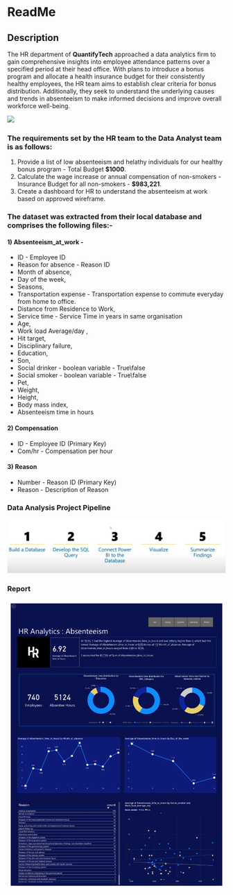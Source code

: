 # ReadMe
## Description

The HR department of **QuantifyTech** approached a data analytics firm to gain comprehensive insights into employee attendance patterns over a specified period at their 
head office. With plans to introduce a bonus program and allocate a health insurance budget for their consistently healthy employees, the HR team aims to establish 
clear criteria for bonus distribution. Additionally, they seek to understand the underlying causes and trends in absenteeism to make informed decisions and improve 
overall workforce well-being.

![](https://www.shutterstock.com/image-vector/vector-illustration-people-working-office-600nw-251290072.jpg)



### The requirements set by the HR team to the Data Analyst team is as follows:
1) Provide a list of low absenteeism and helathy individuals for our healthy bonus program - Total Budget **$1000**.
2) Calculate the wage increase or annual compensation of non-smokers - Insurance Budget for all non-smokers - **$983,221**.
3) Create a dashboard for HR to understand the absenteeism at work based on approved wireframe.
   

   

### The dataset was extracted from their local database and comprises the following files:-
#### 1) Absenteeism_at_work - 
+ ID - Employee ID
+ Reason for absence - Reason ID
+ Month of absence,
+ Day of the week,
+ Seasons,
+ Transportation expense - Transportation expense to commute everyday from home to office.
+ Distance from Residence to Work,
+ Service time - Service Time in years in same organisation
+ Age,
+ Work load Average/day ,
+ Hit target,
+ Disciplinary failure,
+ Education,
+ Son,
+ Social drinker - boolean variable - True\false
+ Social smoker - boolean variable - True\false
+ Pet,
+ Weight,
+ Height,
+ Body mass index,
+ Absenteeism time in hours

#### 2) Compensation 
+ ID - Employee ID (Primary Key)
+ Com/hr - Compensation per hour

#### 3) Reason
+ Number - Reason ID (Primary Key)
+ Reason - Description of Reason
  



### Data Analysis Project Pipeline

![](https://github.com/AnujguptaAI/Portfolio-Projects/blob/main/HR%20Analytics/Screenshot%202024-05-15%20234140%20copy.png)


### Report

![](https://github.com/AnujguptaAI/Portfolio-Projects/blob/main/HR%20Analytics/HR%20Analytics%20Dashborad_page-0001.jpg)
